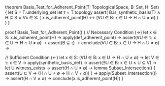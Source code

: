 theorem Basis_Test_for_Adherent_Point(T: TopologicalSpace, B: Set, H: Set) {
  let S = T.underlying_set
  let τ = T.topology
  assert(
    B.is_synthetic_basis(T) ∧
    H ⊆ S ∧
    ∀x ∈ S: (
      x.is_adherent_point(H) ↔
      (∀U ∈ B: x ∈ U → H ∩ U ≠ ∅)
    )
  )
}

proof Basis_Test_for_Adherent_Point() {
  // Necessary Condition (→)
  let x ∈ S: x.is_adherent_point(H) →
  apply(def_adherent_point) →
  assert(∀U ∈ τ: x ∈ U → H ∩ U ≠ ∅) →
  assert(B ⊆ τ) →
  conclude(∀U ∈ B: x ∈ U → H ∩ U ≠ ∅) →

  // Sufficient Condition (←)
  let x ∈ S: (∀U ∈ B: x ∈ U → H ∩ U ≠ ∅) →
  let V ∈ τ: x ∈ V →
  apply(synthetic_basis_def) →
  assert(∃U ∈ B: x ∈ U ∧ U ⊆ V) →
  let U witness_exists →
  assert(H ∩ U ≠ ∅) →
  lemma Subset_Intersection() {
    assert(U ⊆ V → (H ∩ U ≠ ∅ → H ∩ V ≠ ∅))
  } →
  apply(Subset_Intersection()) →
  assert(H ∩ V ≠ ∅) →
  conclude(x.is_adherent_point(H))
}